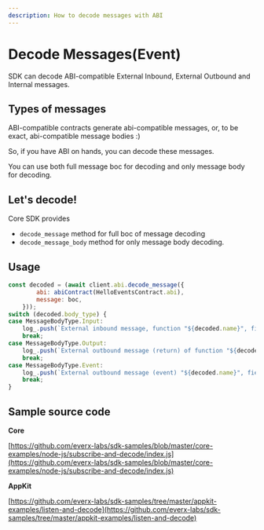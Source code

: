```yaml
---
description: How to decode messages with ABI
---
```


# Decode Messages(Event)

SDK can decode ABI-compatible External Inbound, External Outbound and Internal messages.

## Types of messages

ABI-compatible contracts generate abi-compatible messages, or, to be exact, abi-compatible message bodies :)

So, if you have ABI on hands, you can decode these messages.

You can use both full message boc for decoding and only message body for decoding.

## Let's decode!

Core SDK provides&#x20;

* `decode_message` method for full boc of message decoding&#x20;
* `decode_message_body` method for only message body decoding.

## Usage

```javascript
const decoded = (await client.abi.decode_message({
        abi: abiContract(HelloEventsContract.abi),
        message: boc,
    }));
switch (decoded.body_type) {
case MessageBodyType.Input:
    log_.push(`External inbound message, function "${decoded.name}", fields: ${JSON.stringify(decoded.value)}` );
    break;
case MessageBodyType.Output:
    log_.push(`External outbound message (return) of function "${decoded.name}", fields: ${JSON.stringify(decoded.value)}`);
    break;
case MessageBodyType.Event:
    log_.push(`External outbound message (event) "${decoded.name}", fields: ${JSON.stringify(decoded.value)}`);
    break;
}
```

## Sample source code

**Core**

[https://github.com/everx-labs/sdk-samples/blob/master/core-examples/node-js/subscribe-and-decode/index.js](https://github.com/everx-labs/sdk-samples/blob/master/core-examples/node-js/subscribe-and-decode/index.js)

**AppKit**

[https://github.com/everx-labs/sdk-samples/tree/master/appkit-examples/listen-and-decode](https://github.com/everx-labs/sdk-samples/tree/master/appkit-examples/listen-and-decode)
